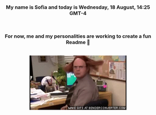 


<div align="center">
<h3 >My name is Sofia and today is Wednesday, 18 August, 14:25 GMT-4</h3><br>
<h3 >For now, me and my personalities are working to create a fun Readme 👋
</h3><br>
<img src='img/dwight.gif' alt='working...'/>
</div>
